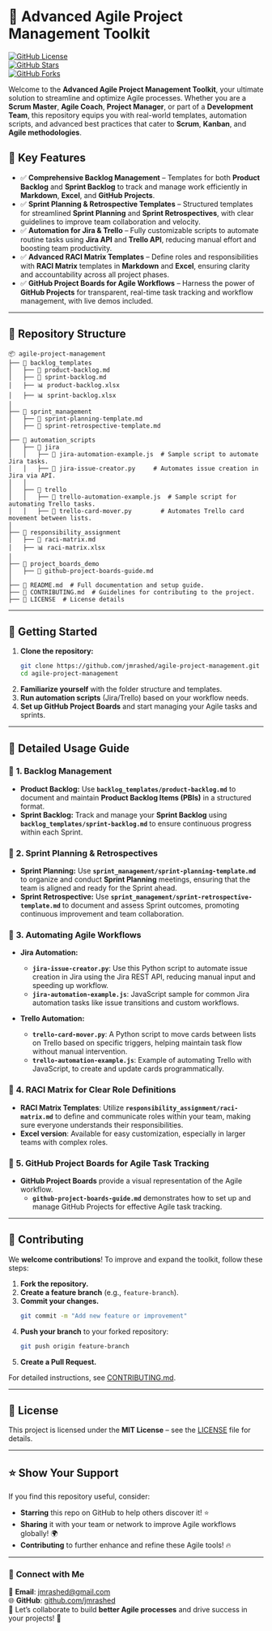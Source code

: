 # 🚀 **Advanced Agile Project Management Toolkit**

[![GitHub License](https://img.shields.io/github/license/jmrashed/agile-project-management)](./LICENSE)  
[![GitHub Stars](https://img.shields.io/github/stars/jmrashed/agile-project-management?style=social)](https://github.com/jmrashed/agile-project-management/stargazers)  
[![GitHub Forks](https://img.shields.io/github/forks/jmrashed/agile-project-management?style=social)](https://github.com/jmrashed/agile-project-management/network/members)  

Welcome to the **Advanced Agile Project Management Toolkit**, your ultimate solution to streamline and optimize Agile processes. Whether you are a **Scrum Master**, **Agile Coach**, **Project Manager**, or part of a **Development Team**, this repository equips you with real-world templates, automation scripts, and advanced best practices that cater to **Scrum**, **Kanban**, and **Agile methodologies**.

## 📌 **Key Features**  

- ✅ **Comprehensive Backlog Management** – Templates for both **Product Backlog** and **Sprint Backlog** to track and manage work efficiently in **Markdown**, **Excel**, and **GitHub Projects**.  
- ✅ **Sprint Planning & Retrospective Templates** – Structured templates for streamlined **Sprint Planning** and **Sprint Retrospectives**, with clear guidelines to improve team collaboration and velocity.  
- ✅ **Automation for Jira & Trello** – Fully customizable scripts to automate routine tasks using **Jira API** and **Trello API**, reducing manual effort and boosting team productivity.  
- ✅ **Advanced RACI Matrix Templates** – Define roles and responsibilities with **RACI Matrix** templates in **Markdown** and **Excel**, ensuring clarity and accountability across all project phases.  
- ✅ **GitHub Project Boards for Agile Workflows** – Harness the power of **GitHub Projects** for transparent, real-time task tracking and workflow management, with live demos included.  

---  

## 📂 **Repository Structure**  

```
📦 agile-project-management
├── 📂 backlog_templates
│   ├── 📝 product-backlog.md
│   ├── 📝 sprint-backlog.md
│   ├── 📊 product-backlog.xlsx
│   ├── 📊 sprint-backlog.xlsx
│  
├── 📂 sprint_management
│   ├── 📝 sprint-planning-template.md
│   ├── 📝 sprint-retrospective-template.md
│  
├── 📂 automation_scripts
│   ├── 📂 jira
│   │   ├── 📜 jira-automation-example.js  # Sample script to automate Jira tasks.
│   │   ├── 📜 jira-issue-creator.py     # Automates issue creation in Jira via API.
│   │  
│   ├── 📂 trello
│   │   ├── 📜 trello-automation-example.js  # Sample script for automating Trello tasks.
│   │   ├── 📜 trello-card-mover.py        # Automates Trello card movement between lists.
│  
├── 📂 responsibility_assignment
│   ├── 📝 raci-matrix.md
│   ├── 📊 raci-matrix.xlsx
│  
├── 📂 project_boards_demo
│   ├── 📝 github-project-boards-guide.md
│  
├── 📜 README.md  # Full documentation and setup guide.
├── 📜 CONTRIBUTING.md  # Guidelines for contributing to the project.
├── 📜 LICENSE  # License details
```

---  

## 🚀 **Getting Started**  

1. **Clone the repository:**
   ```bash
   git clone https://github.com/jmrashed/agile-project-management.git
   cd agile-project-management
   ```
2. **Familiarize yourself** with the folder structure and templates.
3. **Run automation scripts** (Jira/Trello) based on your workflow needs.
4. **Set up GitHub Project Boards** and start managing your Agile tasks and sprints.

---  

## 🔗 **Detailed Usage Guide**  

### 📌 **1. Backlog Management**  
- **Product Backlog:** Use **`backlog_templates/product-backlog.md`** to document and maintain **Product Backlog Items (PBIs)** in a structured format.  
- **Sprint Backlog:** Track and manage your **Sprint Backlog** using **`backlog_templates/sprint-backlog.md`** to ensure continuous progress within each Sprint.

### 📌 **2. Sprint Planning & Retrospectives**  
- **Sprint Planning:** Use **`sprint_management/sprint-planning-template.md`** to organize and conduct **Sprint Planning** meetings, ensuring that the team is aligned and ready for the Sprint ahead.
- **Sprint Retrospective:** Use **`sprint_management/sprint-retrospective-template.md`** to document and assess Sprint outcomes, promoting continuous improvement and team collaboration.

### 📌 **3. Automating Agile Workflows**  
- **Jira Automation:**  
  - **`jira-issue-creator.py`**: Use this Python script to automate issue creation in Jira using the Jira REST API, reducing manual input and speeding up workflow.
  - **`jira-automation-example.js`**: JavaScript sample for common Jira automation tasks like issue transitions and custom workflows.
  
- **Trello Automation:**  
  - **`trello-card-mover.py`**: A Python script to move cards between lists on Trello based on specific triggers, helping maintain task flow without manual intervention.
  - **`trello-automation-example.js`**: Example of automating Trello with JavaScript, to create and update cards programmatically.

### 📌 **4. RACI Matrix for Clear Role Definitions**  
- **RACI Matrix Templates**: Utilize **`responsibility_assignment/raci-matrix.md`** to define and communicate roles within your team, making sure everyone understands their responsibilities.
- **Excel version**: Available for easy customization, especially in larger teams with complex roles.

### 📌 **5. GitHub Project Boards for Agile Task Tracking**  
- **GitHub Project Boards** provide a visual representation of the Agile workflow.  
  - **`github-project-boards-guide.md`** demonstrates how to set up and manage GitHub Projects for effective Agile task tracking.
  
---  

## 🤝 **Contributing**  

We **welcome contributions**! To improve and expand the toolkit, follow these steps:

1. **Fork the repository.**
2. **Create a feature branch** (e.g., `feature-branch`).
3. **Commit your changes.**
   ```bash
   git commit -m "Add new feature or improvement"
   ```
4. **Push your branch** to your forked repository:
   ```bash
   git push origin feature-branch
   ```
5. **Create a Pull Request.**

For detailed instructions, see [CONTRIBUTING.md](./CONTRIBUTING.md).

---  

## 📜 **License**  

This project is licensed under the **MIT License** – see the [LICENSE](./LICENSE) file for details.  

---

## ⭐ **Show Your Support**  

If you find this repository useful, consider:

- **Starring** this repo on GitHub to help others discover it! ⭐
- **Sharing** it with your team or network to improve Agile workflows globally! 🌍
- **Contributing** to further enhance and refine these Agile tools! 🔥  

---  

### 🔗 **Connect with Me**  

📧 **Email**: [jmrashed@gmail.com](mailto:jmrashed@gmail.com)  
🌐 **GitHub**: [github.com/jmrashed](https://github.com/jmrashed)  
🚀 Let’s collaborate to build **better Agile processes** and drive success in your projects! 🚀   